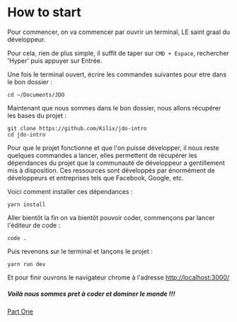 # How to start

Pour commencer, on va commencer par ouvrir un terminal, LE saint graal du développeur.

Pour cela, rien de plus simple, il suffit de taper sur `CMD + Espace`, rechercher 'Hyper' puis appuyer sur Entrée.

Une fois le terminal ouvert, écrire les commandes suivantes pour etre dans le bon dossier :

```
cd ~/Documents/JDO
```

Maintenant que nous sommes dans le bon dossier, nous allons récupérer les bases du projet :

```
git clone https://github.com/Kilix/jdo-intro
cd jdo-intro
```

Pour que le projet fonctionne et que l'on puisse développer, il nous reste quelques commandes a lancer, elles permettent de récupérer les dépendances du projet que la communauté de développeur a gentillement mis à disposition. Ces ressources sont développés par énormément de développeurs et entreprises tels que Facebook, Google, etc.

Voici comment installer ces dépendances :

```
yarn install
```

Aller bientôt la fin on va bientôt pouvoir coder, commençons par lancer l'éditeur de code :

```
code .
```

Puis revenons sur le terminal et lançons le projet :

```
yarn run dev
```

Et pour finir ouvrons le navigateur chrome à l'adresse [http://localhost:3000/](http://localhost:3000/ "http://localhost:3000/")

##### Voilà nous sommes pret à coder et dominer le monde !!!

[Part One](/part-one.md)



